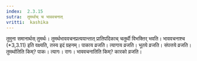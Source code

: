 ```yaml
---
index:  2.3.15
sutra:  तुमर्थाच् च भाववचनात्
vritti:  kashika 
---
```


तुमुना समानार्थस् तुमर्थः। तुमर्थभाववचनप्रत्ययान्तात् प्रातिपदिकाच् चतुर्थी विभक्तिर् भवति। भाववचनाश्च (*3,3.11) इति वक्ष्यति, तस्य इदं ग्रहनम्। पाकाय व्रजति। त्यागाय व्रजति। भूतये व्रजति। संपत्तये व्रजति। तुमर्थातिति किम्? पाकः। त्यागः। रागः। भाववचनातिति किम्? कारको व्रजति।


